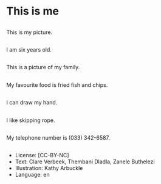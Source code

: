 # This is me

##
This is my picture.

##
I am six years old.

##
This is a picture of my
family.

##
My favourite food is
fried fish and chips.

##
I can draw my hand.

##
I like skipping rope.

##
My telephone number is
(033) 342-6587.

##
* License: [CC-BY-NC]
* Text: Clare Verbeek, Thembani Dladla, Zanele Buthelezi
* Illustration: Kathy Arbuckle
* Language: en
